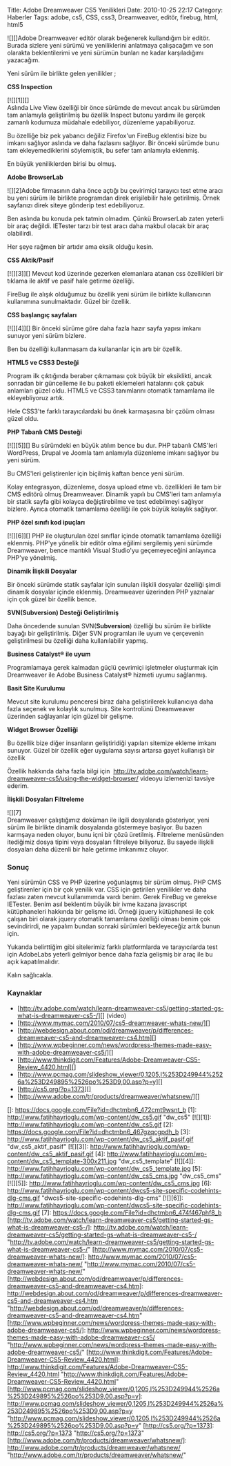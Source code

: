 Title: Adobe Dreamweaver CS5 Yenilikleri
Date: 2010-10-25 22:17
Category: Haberler
Tags: adobe, cs5, CSS, css3, Dreamweaver, editör, firebug, html, html5

![][]Adobe Dreamweaver editör olarak beğenerek kullandığım bir editör.
Burada sizlere yeni sürümü ve yeniliklerini anlatmaya çalışacağım ve son
olarakta beklentilerimi ve yeni sürümün bunları ne kadar karşıladığımı
yazacağım.

Yeni sürüm ile birlikte gelen yenilikler ;

**CSS Inspection**

[![][1]][]  
Aslında Live View özelliği bir önce sürümde de mevcut ancak bu sürümden
tam anlamıyla geliştirilmiş bu özellik Inspect butonu yardımı ile gerçek
zamanlı kodumuza müdahale edebiliyor, düzenleme yapabiliyoruz.

Bu özelliğe biz pek yabancı değiliz Firefox'un FireBug eklentisi bize bu
imkanı sağlıyor aslında ve daha fazlasını sağlıyor. Bir önceki sürümde
bunu tam ekleyemediklerini söylemiştik, bu sefer tam anlamıyla eklenmiş.

En büyük yeniliklerden birisi bu olmuş.

**Adobe BrowserLab**

![][2]Adobe firmasının daha önce açtığı bu çevirimiçi tarayıcı test etme
aracı bu yeni sürüm ile birlikte programdan direk erişilebilir hale
getirilmiş. Örnek sayfanızı direk siteye gönderip test edebiliyoruz.

Ben aslında bu konuda pek tatmin olmadım. Çünkü BrowserLab zaten yeterli
bir araç değildi. IETester tarzı bir test aracı daha makbul olacak bir
araç olabilirdi.

Her şeye rağmen bir artıdır ama eksik olduğu kesin.

**CSS Aktik/Pasif**

<div alt>
</div>
[![][3]][]

</div>
Mevcut kod üzerinde gezerken elemanlara atanan css özellikleri bir
tıklama ile aktif ve pasif hale getirme özelliği.

FireBug ile alışık olduğumuz bu özellik yeni sürüm ile birlikte
kullanıcının kullanımına sunulmaktadır. Güzel bir özellik.

**CSS başlangıç sayfaları**

<div alt>
</div>
[![][4]][]

</div>
Bir önceki sürüme göre daha fazla hazır sayfa yapısı imkanı sunuyor yeni
sürüm bizlere.

Ben bu özelliği kullanmasam da kullananlar için artı bir özellik.

**HTML5 ve CSS3 Desteği**

Program ilk çıktığında beraber çıkmaması çok büyük bir eksiklikti, ancak
sonradan bir güncelleme ile bu paketi eklemeleri hatalarını çok çabuk
anlamları güzel oldu. HTML5 ve CSS3 tanımlarını otomatik tamamlama ile
ekleyebliyoruz artık.

Hele CSS3'te farklı tarayıcılardaki bu önek karmaşasına bir çzöüm olması
güzel oldu.

**PHP Tabanlı CMS Desteği**

<div alt>
</div>
[![][5]][]

</div>
Bu sürümdeki en büyük atılım bence bu dur. PHP tabanlı CMS'leri
WordPress, Drupal ve Joomla tam anlamıyla düzenleme imkanı sağlıyor bu
yeni sürüm.

Bu CMS'leri geliştirenler için biçilmiş kaftan bence yeni sürüm.

Kolay entegrasyon, düzenleme, dosya upload etme vb. özellikleri ile tam
bir CMS editörü olmuş Dreamweaver. Dinamik yapılı bu CMS'leri tam
anlamıyla bir statik sayfa gibi kolayca değiştirebilme ve test
edebilmeyi sağlıyor bizlere. Ayrıca otomatik tamamlama özelliği ile çok
büyük kolaylık sağlıyor.

**PHP özel sınıfı kod ipuçları**

<div alt>
</div>
[![][6]][]

</div>
PHP ile oluşturulan özel sınıflar içinde otomatik tamamlama özelliği
eklenmiş. PHP'ye yönelik bir editör olma eğilimi sergilemiş yeni sürümde
Dreamweaver, bence mantıklı Visual Studio'yu geçemeyeceğini anlayınca
PHP'ye yönelmiş.

**Dinamik İlişkili Dosyalar**

Bir önceki sürümde statik sayfalar için sunulan ilişkili dosyalar
özelliği şimdi dinamik dosyalar içinde eklenmiş. Dreamweaver üzerinden
PHP yaznalar için çok güzel bir özellik bence.

**SVN(Subversion) Desteği Geliştirilmiş**

Daha öncedende sunulan SVN(**Subversion**) özelliği bu sürüm ile
birlikte bayağı bir geliştirilmiş. Diğer SVN programları ile uyum ve
çerçevenin geliştirilmesi bu özelliği daha kullanılabilir yapmış.

**Business Catalyst® ile uyum**

Programlamaya gerek kalmadan güçlü çevrimiçi işletmeler oluşturmak için
Dreamweaver ile Adobe Business Catalyst® hizmeti uyumu sağlanmış.

**Basit Site Kurulumu**

Mevcut site kurulumu penceresi biraz daha geliştirilerek kullanıcıya
daha fazla seçenek ve kolaylık sunulmuş. Site kontrolünü Dreamweaver
üzerinden sağlayanlar için güzel bir gelişme.

**Widget Browser Özelliği**

Bu özellik bize diğer insanların geliştiridiği yapıları sitemize ekleme
imkanı sunuyor. Güzel bir özellik eğer uygulama sayısı artarsa gayet
kullanışlı bir özellik

Özellik hakkında daha fazla bilgi için 
http://tv.adobe.com/watch/learn-dreamweaver-cs5/using-the-widget-browser/
videoyu izlemenizi tavsiye ederim.

**İlişkili Dosyaları Filtreleme**  
  
![][7]  
Dreamweaver çalıştığımız doküman ile ilgili dosyalarıda gösteriyor,
yeni sürüm ile birlikte dinamik dosyalarıda göstermeye başlıyor. Bu
bazen karmşaya neden oluyor, bunu içni bir çözü üretilmiş. Filtreleme
menüsünden itediğimiz dosya tipini veya dosyaları filtreleye biliyoruz.
Bu sayede ilişkili dosyaları daha düzenli bir hale getirme imkanımız
oluyor.

### Sonuç

Yeni sürümün CSS ve PHP üzerine yoğunlaşmış bir sürüm olmuş. PHP CMS
geliştirenler için bir çok yenilik var. CSS için getirilen yenilikler ve
daha fazlası zaten mevcut kullanımımda vardı benim. Gerek FireBug ve
gerekse IETester. Benim asıl beklentim büyük bir ivme kazana javascript
kütüphaneleri hakkında bir gelişme idi. Örneği jquery kütüphanesi ile
çok çalışan biri olarak jquery otomatik tamamlama özelliği olması benim
çok sevindirirdi, ne yapalım bundan sonraki sürümleri bekleyeceğiz artık
bunun için.

Yukarıda belirttiğim gibi sitelerimiz farklı platformlarda ve
tarayıcılarda test için AdobeLabs yeterli gelmiyor bence daha fazla
gelişmiş bir araç ile bu açık kapatılmalıdır.

Kalın sağlıcakla.

### Kaynaklar

-   [http://tv.adobe.com/watch/learn-dreamweaver-cs5/getting-started-gs-what-is-dreamweaver-cs5-/][]
    (video)
-   [http://www.mymac.com/2010/07/cs5-dreamweaver-whats-new/][]
-   [http://webdesign.about.com/od/dreamweaver/p/differences-dreamweaver-cs5-and-dreamweaver-cs4.htm][]
-   [http://www.wpbeginner.com/news/wordpress-themes-made-easy-with-adobe-dreamweaver-cs5/][]
-   [http://www.thinkdigit.com/Features/Adobe-Dreamweaver-CS5-Review_4420.html][]
-   [http://www.pcmag.com/slideshow_viewer/0,1205,l%253D249944%2526a%253D249895%2526po%253D9,00.asp?p=y][]
-   [http://cs5.org/?p=1373][]
-   [http://www.adobe.com/tr/products/dreamweaver/whatsnew/][]

</p>

  []: https://docs.google.com/File?id=dhctmbn6_472cmt9wsnt_b
  [1]: http://www.fatihhayrioglu.com/wp-content/dw_cs5.gif "dw_cs5"
  [![][1]]: http://www.fatihhayrioglu.com/wp-content/dw_cs5.gif
  [2]: https://docs.google.com/File?id=dhctmbn6_467gzqcgpdh_b
  [3]: http://www.fatihhayrioglu.com/wp-content/dw_cs5_aktif_pasif.gif
    "dw_cs5_aktif_pasif"
  [![][3]]: http://www.fatihhayrioglu.com/wp-content/dw_cs5_aktif_pasif.gif
  [4]: http://www.fatihhayrioglu.com/wp-content/dw_cs5_template-300x211.jpg
    "dw_cs5_template"
  [![][4]]: http://www.fatihhayrioglu.com/wp-content/dw_cs5_template.jpg
  [5]: http://www.fatihhayrioglu.com/wp-content/dw_cs5_cms.jpg
    "dw_cs5_cms"
  [![][5]]: http://www.fatihhayrioglu.com/wp-content/dw_cs5_cms.jpg
  [6]: http://www.fatihhayrioglu.com/wp-content/dwcs5-site-specific-codehints-dlg-cms.gif
    "dwcs5-site-specific-codehints-dlg-cms"
  [![][6]]: http://www.fatihhayrioglu.com/wp-content/dwcs5-site-specific-codehints-dlg-cms.gif
  [7]: https://docs.google.com/File?id=dhctmbn6_474f467phf8_b
  [http://tv.adobe.com/watch/learn-dreamweaver-cs5/getting-started-gs-what-is-dreamweaver-cs5-/]:
    http://tv.adobe.com/watch/learn-dreamweaver-cs5/getting-started-gs-what-is-dreamweaver-cs5-/
    "http://tv.adobe.com/watch/learn-dreamweaver-cs5/getting-started-gs-what-is-dreamweaver-cs5-/"
  [http://www.mymac.com/2010/07/cs5-dreamweaver-whats-new/]: http://www.mymac.com/2010/07/cs5-dreamweaver-whats-new/
    "http://www.mymac.com/2010/07/cs5-dreamweaver-whats-new/"
  [http://webdesign.about.com/od/dreamweaver/p/differences-dreamweaver-cs5-and-dreamweaver-cs4.htm]:
    http://webdesign.about.com/od/dreamweaver/p/differences-dreamweaver-cs5-and-dreamweaver-cs4.htm
    "http://webdesign.about.com/od/dreamweaver/p/differences-dreamweaver-cs5-and-dreamweaver-cs4.htm"
  [http://www.wpbeginner.com/news/wordpress-themes-made-easy-with-adobe-dreamweaver-cs5/]:
    http://www.wpbeginner.com/news/wordpress-themes-made-easy-with-adobe-dreamweaver-cs5/
    "http://www.wpbeginner.com/news/wordpress-themes-made-easy-with-adobe-dreamweaver-cs5/"
  [http://www.thinkdigit.com/Features/Adobe-Dreamweaver-CS5-Review_4420.html]:
    http://www.thinkdigit.com/Features/Adobe-Dreamweaver-CS5-Review_4420.html
    "http://www.thinkdigit.com/Features/Adobe-Dreamweaver-CS5-Review_4420.html"
  [http://www.pcmag.com/slideshow_viewer/0,1205,l%253D249944%2526a%253D249895%2526po%253D9,00.asp?p=y]:
    http://www.pcmag.com/slideshow_viewer/0,1205,l%253D249944%2526a%253D249895%2526po%253D9,00.asp?p=y
    "http://www.pcmag.com/slideshow_viewer/0,1205,l%253D249944%2526a%253D249895%2526po%253D9,00.asp?p=y"
  [http://cs5.org/?p=1373]: http://cs5.org/?p=1373
    "http://cs5.org/?p=1373"
  [http://www.adobe.com/tr/products/dreamweaver/whatsnew/]: http://www.adobe.com/tr/products/dreamweaver/whatsnew/
    "http://www.adobe.com/tr/products/dreamweaver/whatsnew/"
